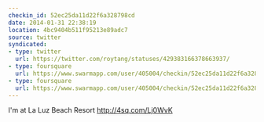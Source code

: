 ```yaml
---
checkin_id: 52ec25da11d22f6a328798cd
date: 2014-01-31 22:38:19
location: 4bc9404b511f95213e89adc7
source: twitter
syndicated:
- type: twitter
  url: https://twitter.com/roytang/statuses/429383166378663937/
- type: foursquare
  url: https://www.swarmapp.com/user/405004/checkin/52ec25da11d22f6a328798cd?s=1PVODeg2c63Yjq89oYsbnphl2Nw&ref=tw
- type: foursquare
  url: https://www.swarmapp.com/user/405004/checkin/52ec25da11d22f6a328798cd?s=1PVODeg2c63Yjq89oYsbnphl2Nw&ref=tw
---
```


I'm at La Luz Beach Resort http://4sq.com/Lj0WvK